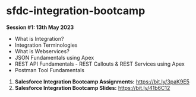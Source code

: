 # sfdc-integration-bootcamp

**Session #1: 13th May 2023**
- What is Integration?
- Integration Terminologies 
- What is Webservices?
- JSON Fundamentals using Apex
- REST API Fundamentals - REST Callouts & REST Services using Apex
- Postman Tool Fundamentals

1. **Salesforce Integration Bootcamp Assignments:** https://bit.ly/3paK9E5
2. **Salesforce Integration Bootcamp Slides:** https://bit.ly/41b6C12
